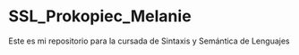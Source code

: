 # SSL_Prokopiec_Melanie
Este es mi repositorio para la cursada de Sintaxis y Semántica de Lenguajes
